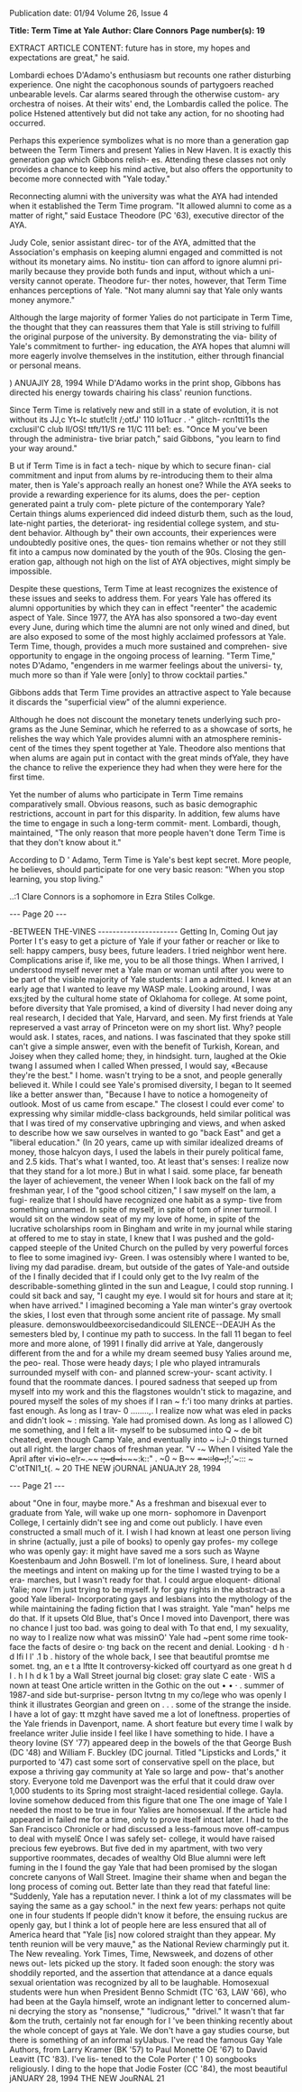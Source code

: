 Publication date: 01/94
Volume 26, Issue 4

**Title: Term Time at Yale**
**Author: Clare Connors**
**Page number(s): 19**

EXTRACT ARTICLE CONTENT:
future has in store, my hopes and 
expectations are great," he said. 

Lombardi echoes D'Adamo's 
enthusiasm but recounts one rather 
disturbing experience. One night the 
cacophonous sounds of partygoers 
reached unbearable levels. Car alarms 
seared through the otherwise custom-
ary orchestra of noises. At their wits' 
end, the Lombardis called the police. 
The police Hstened attentively but did 
not take any action, for no shooting 
had occurred. 

Perhaps this experience symbolizes 
what is no more than a generation gap 
between the Term Timers and present 
Yalies in New Haven. It is exactly this 
generation gap which Gibbons relish-
es. Attending these classes not only 
provides a chance to keep his mind 
active, but also offers the opportunity 
to become more connected with "Yale 
today." 

Reconnecting alumni with the 
university was what the AYA had 
intended when it established the Term 
Time program. "It allowed alumni to 
come as a matter of right," said 
Eustace Theodore (PC '63), executive 
director of the AYA. 

Judy Cole, senior assistant direc-
tor of the AYA, admitted that the 
Association's emphasis on keeping 
alumni engaged and committed is not 
without its monetary aims. No institu-
tion can afford to ignore alumni pri-
marily because they provide both 
funds and input, without which a uni-
versity cannot operate. Theodore fur-
ther notes, however, that Term Time 
enhances perceptions of Yale. "Not 
many alumni say that Yale only wants 
money anymore." 

Although the large majority of 
former Yalies do not participate in 
Term Time, the thought that they can 
reassures them that Yale is still striving 
to fulfill the original purpose of the 
university. By demonstrating the via-
bility of Yale's commitment to further-
ing education, the AYA hopes that 
alumni will more eagerly involve 
themselves in the institution, either 
through financial or personal means. 

) ANUAJlY 28, 1994 
While D'Adamo works in the print 
shop, Gibbons has directed his energy 
towards chairing his class' reunion 
functions. 

Since Term Time is relatively new 
and still in a state of evolution, it is not 
without 
its 
JJ,c Yt~lc stut!c!lt 
/;otfJ' 110 lo11ucr 
. 
·" 
glitch-
rcn1tti11s the 
cxclusil'C club 
II/OS! ttft/11/S 
re 11/C 111 be1: 
es. 
"Once 
M 
you've been through the administra-
tive briar patch," said Gibbons, "you 
learn to find your way around." 

B 
ut if Term Time is in fact a tech-
nique by which to secure finan-
cial commitment and input 
from alums by re-introducing them to 
their alma mater, then is Yale's 
approach really an honest one? While 
the AYA seeks to provide a rewarding 
experience for its alums, does the per-
ception generated paint a truly com-
plete picture of the contemporary 
Yale? Certain things alums experienced 
did indeed disturb them, such as the 
loud, late-night parties, the deteriorat-
ing residential college system, and stu-
dent behavior. Although by" their own 
accounts, their experiences were 
undoubtedly positive ones, the ques-
tion remains whether or not they still 
fit into a campus now dominated by 
the youth of the 90s. Closing the gen-
eration gap, although not high on the 
list of AYA objectives, might simply be 
impossible. 

Despite these questions, Term 
Time at least recognizes the existence 
of these issues and seeks to address 
them. For years Yale has offered its 
alumni opportunities by which they 
can in effect "reenter" the academic 
aspect of Yale. Since 1977, the AYA 
has also sponsored a two-day event 
every June, during which time the 
alumni are not only wined and dined, 
but are also exposed to some of the 
most highly acclaimed professors at 
Yale. Term Time, though, provides a 
much more sustained and comprehen-
sive opportunity to engage in the 
ongoing process of learning. "Term 
Time," notes D'Adamo, "engenders in 
me warmer feelings about the universi-
ty, much more so than if Yale were 
[only] to throw cocktail parties." 

Gibbons adds that Term Time 
provides an attractive aspect to Yale 
because it discards the "superficial 
view" of the alumni experience. 

Although he does not discount the 
monetary tenets underlying such pro-
grams as the June Seminar, which he 
referred to as a showcase of sorts, he 
relishes the way which Yale provides 
alumni with an atmosphere reminis-
cent of the times they spent together at 
Yale. Theodore also mentions that 
when alums are again put in contact 
with the great minds ofYale, they have 
the chance to relive the experience 
they had when they were here for the 
first time. 

Yet the number of alums who 
participate in Term Time remains 
comparatively small. Obvious reasons, 
such as basic demographic restrictions, 
account in part for this disparity. In 
addition, few alums have the time to 
engage in such a long-term commit-
ment. Lombardi, though, maintained, 
"The only reason that more people 
haven't done Term Time is that they 
don't know about it." 

According to D ' Adamo, Term 
Time is Yale's best kept secret. More 
people, he believes, should participate 
for one very basic reason: "When you 
stop learning, you stop living." 

..:1 
Clare Connors is a sophomore in Ezra 
Stiles Colkge. 





--- Page 20 ---

-BETWEEN THE-VINES ----------------------
Getting In, Coming Out 
jay Porter 
I
t's easy to get a picture of Yale if your father or reacher or 
like to sell: happy campers, busy bees, future leaders. I tried 
neighbor went here. Complications arise if, like me, you 
to be all those things. When I arrived, I understood myself 
never met a Yale man or woman until after you were 
to be part of the visible majority of Yale students: I am a 
admitted. I knew at an early age that I wanted to leave my 
WASP male. Looking around, I was exs;jted by the cultural 
home state of Oklahoma for college. At some point, before 
diversity that Yale promised, a kind of diversity I had never 
doing any real research, I decided that Yale, Harvard, and 
seen. My first friends at Yale represerved a vast array of 
Princeton were on my short list. Why? people would ask. I 
states, races, and nations. I was fascinated that they spoke 
still can't give a simple answer, even with the benefit of 
Turkish, Korean, and Joisey when they called home; they, in 
hindsight. 
turn, laughed at the Okie twang I assumed when I called 
When pressed, I would say, «Because they're the best." I 
home. 
wasn't trying to be a snot, and people generally believed it. 
While I could see Yale's promised diversity, I began to 
It seemed like a better answer than, "Because I have to 
notice a homogeneity of outlook. Most of us came from 
escape." The closest I could ever come' to expressing why 
similar middle-class backgrounds, held similar political 
was that I was tired of my conservative upbringing and 
views, and when asked to describe how we saw ourselves in 
wanted to go "back East" and get a "liberal education." (In 
20 years, came up with similar idealized dreams of money, 
those halcyon days, I used the labels in their purely political 
fame, and 2.5 kids. That's what I wanted, too. At least that's 
senses: I realize now that they stand for a lot more.) But in 
what I said. 
some place, far beneath the layer of achievement, the veneer 
When I look back on the fall of my freshman year, I 
of the "good school citizen," I saw myself on the lam, a fugi-
realize that I should have recognized one habit as a symp-
tive from something unnamed. In spite of myself, in spite of 
tom of inner turmoil. I would sit on the window seat of my 
my love of home, in spite of the lucrative scholarships 
room in Bingham and write in my journal while staring at 
offered to me to stay in state, I knew that I was pushed and 
the gold-capped steeple of the United Church on the 
pulled by very powerful forces to flee to some imagined ivy-
Green. I was ostensibly where I wanted to be, living my 
dad paradise. 
dream, but outside of the gates of Yale-and outside of the 
I finally decided that if I could only get to the Ivy 
realm of the describable-something glinted in the sun and 
League, I could stop running. I could sit back and say, "I 
caught my eye. I would sit for hours and stare at it; when 
have arrived." I imagined becoming a Yale man 
winter's gray overtook the skies, I lost even that 
through some ancient rite of passage. My 
small pleasure. 
demonswouldbeexorcisedandicould SILENCE--DEA'JH 
As the semesters bled by, I 
continue my path to success. In the fall 
11 
began to feel more and more alone, 
of 1991 I finally did arrive at Yale, 
dangerously different from the 
and for a while my dream seemed 
busy Yalies around me, the peo-
real. Those were heady days; I 
ple who played intramurals 
surrounded myself with con-
and planned screw-your-
scant activity. I found that the 
roommate dances. I poured 
sadness that seeped up from 
myself into my work and this 
the flagstones wouldn't stick to 
magazine, and poured myself 
the soles of my shoes if I ran ~ 
f:'i 
too many drinks at parties. 
fast enough. As long as I trav-
0 
........,. 
I realize now what was 
eled in packs and didn't look 
~ 
$:$ 
missing. Yale had promised 
down. As long as I allowed 
C) 
me something, and I felt a lit-
myself to be subsumed into 
Q 
~ de bit cheated, even though 
Camp Yale, and eventually into 
~ 
i:J-.0 
things turned out all right. 
the larger chaos of freshman year. 
"V 
-~ 
When I visited Yale the April after 
vi•io~e!r~.~~ ~~:;~d~i~~~~~:k::" . ~0 
~ B~~ 
~~=~::!o~;~~!;'~::: 
~ C'otTNI1_t{. ~ 
20 THE NEW jOURNAL 
jANUAJtY 28, 1994 




--- Page 21 ---

about "One in four, maybe more." As a freshman and 
bisexual ever to graduate from Yale, will wake up one morn-
sophomore in Davenport College, I certainly didn't see 
ing and come out publicly. I have even constructed a small 
much of it. I wish I had known at least one person living in 
shrine (actually, just a pile of books) to openly gay profes-
my college who was openly gay: it might have saved me a 
sors such as Wayne Koestenbaum and John Boswell. I'm 
lot of loneliness. Sure, I heard about the meetings and 
intent on making up for the time I wasted trying to be a era-
marches, but I wasn't ready for that. I could argue eloquent-
ditional Yalie; now I'm just trying to be myself. 
ly for gay rights in the abstract-as a good Yale liberal-
Incorporating gays and lesbians into the mythology of the 
while maintaining the fading fiction that I was straight. 
Yale "man" helps me do that. If it upsets Old Blue, that's 
Once I moved into Davenport, there was no chance I 
just too bad. 
was going to deal with 
To that end, I 
my sexuality, no way to 
I realize now what was missinO' Yale had 
~pent some rime took-
face the facts of desire 
o· 
tng back on the recent 
and denial. Looking 
· d 
h · 
d Ifi l 
l' .1 b . history of the whole 
back, I see that beautiful promtse me somet. tng, an 
e t a lftte lt controversy-kicked off 
courtyard as one great 
h 
d I 
. h I h d k 
1 
by a Wall Street journal 
big closet: gray slate 
C eate · 
WlS 
a 
nown at teast One 
article written in the 
Gothic on the out 
• • · 
. 
summer of 1987-and 
side but-surprise-
person ltvtng tn my co/lege who was openly 
I think it illustrates 
Georgian and green on 
. 
. 
. 
some of the strange 
the inside. I have a lot of gay: tt mzght have saved me a lot of loneftness. properties of the Yale 
friends in Davenport, 
name. A short feature 
but every time I walk 
by freelance writer Julie 
inside I feel like I have something to hide. I have a theory 
Iovine (SY '77) appeared deep in the bowels of the 
that George Bush (DC '48) and William F. Buckley (DC 
journal. Titled "Lipsticks and Lords," it purported to 
'47) cast some sort of conservative spell on the place, but 
expose a thriving gay community at Yale so large and pow-
that's another story. Everyone told me Davenport was the 
erful that it could draw over 1,000 students to its Spring 
most straight-laced residential college. 
Gayla. Iovine somehow deduced from this figure that one 
The one image of Yale I needed the most to be true 
in four Yalies are homosexual. If the article had appeared in 
failed me for a time, only to prove itself intact later. I had to 
the San Francisco Chronicle or had discussed a less-famous 
move off-campus to deal with mysel£ Once I was safely set-
college, it would have raised precious few eyebrows. But five 
ded in my apartment, with two very supportive roommates, 
decades of wealthy Old Blue alumni were left fuming in the 
I found the gay Yale that had been promised by the slogan 
concrete canyons of Wall Street. Imagine their shame when 
and began the long process of coming out. Better late than 
they read that fateful line: "Suddenly, Yale has a reputation 
never. I think a lot of my classmates will be saying the same 
as a gay school." 
in the next few years: perhaps not quite one in four students 
If people didn't know it before, the ensuing ruckus 
are openly gay, but I think a lot of people here are less 
ensured that all of America heard that "Yale [is] now colored 
straight than they appear. My tenth reunion will be very 
mauve," as the National Review charmingly put it. The New 
revealing. 
York Times, Time, Newsweek, and dozens of other news out-
lets picked up the story. It faded soon enough: the story was 
shoddily reported, and the assertion that attendance at a 
dance equals sexual orientation was recognized by all to be 
laughable. Homosexual students were hun when President 
Benno Schmidt (TC '63, LAW '66), who had been at the 
Gayla himself, wrote an indignant letter to concerned alum-
ni decrying the story as "nonsense," "ludicrous," "drivel." It 
wasn't that far &om the truth, certainly not far enough for 
I
've been thinking recently about the whole concept of 
gays at Yale. We don't have a gay studies course, but 
there is something of an informal syUabus. I've read the 
famous Gay Yale Authors, from Larry Kramer (BK '57) to 
Paul Monette OE '67) to David Leavitt (TC '83). I've lis-
tened to the Cole Porter (' 1 0) songbooks religiously. I ding 
to the hope that Jodie Foster (CC '84), the most beautiful 
jANUARY 28, 1994 
THE NEW JouRNAL 21